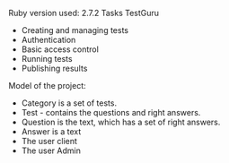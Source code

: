 Ruby version used: 2.7.2
Tasks TestGuru
* Creating and managing tests
* Authentication
* Basic access control
* Running tests
* Publishing results

Model of the project:
* Category is a set of tests.
* Test - contains the questions and right answers.
* Question is the text, which has a set of right answers.
* Answer is a text
* The user client
* The user Admin 
